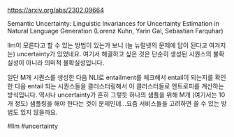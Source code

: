 https://arxiv.org/abs/2302.09664

Semantic Uncertainty: Linguistic Invariances for Uncertainty Estimation in Natural Language Generation (Lorenz Kuhn, Yarin Gal, Sebastian Farquhar)

llm이 모른다고 할 수 있는 방법이 있는가 보니 (늘 뉴럴넷의 문제에 답이 된다고 여겨지는) uncertainty가 있었네요. 여기서 해결하고 싶은 것은 단순히 생성된 시퀀스의 불확실성이 아니라 의미적 불확실성입니다.

일단 M개 시퀀스를 생성한 다음 NLI로 entailment를 체크해서 entail이 되는지를 확인한 다음 entail 되는 시퀀스들을 클러스터링해서 이 클러스터들로 엔트로피를 계산하는 방식입니다. 역시나 uncertainty가 흔히 그렇듯 하나의 샘플을 위해 M개 (여기서는 10개 정도) 샘플링을 해야 한다는 것이 문제인데...요즘 서비스들을 고려하면 쓸 수 있는 방법도 있지 않을까요.

#llm #uncertainty 